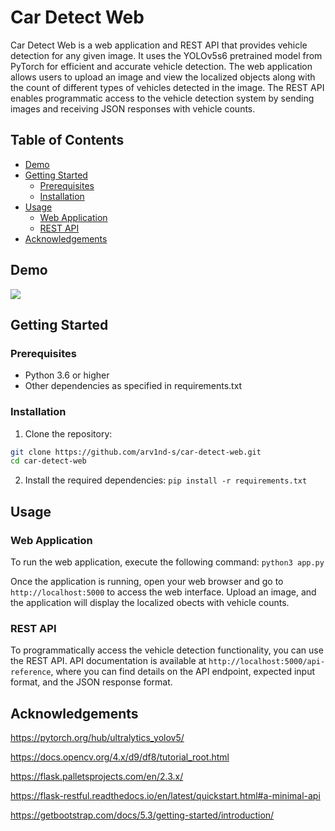 # Car Detect Web

Car Detect Web is a web application and REST API that provides vehicle detection for any given image. It uses the YOLOv5s6 pretrained model from PyTorch for efficient and accurate vehicle detection. The web application allows users to upload an image and view the localized objects along with the count of different types of vehicles detected in the image. The REST API enables programmatic access to the vehicle detection system by sending images and receiving JSON responses with vehicle counts.

## Table of Contents
- [Demo](#demo)
- [Getting Started](#getting-started)
    - [Prerequisites](#prerequisites)
    - [Installation](#installation)
- [Usage](#usage)
    - [Web Application](#web-application)
    - [REST API](#rest-api)
- [Acknowledgements](#acknowledgements)

## Demo
![](https://github.com/arv1nd-s/car-detect-web/blob/web-app/docs/webapp-demo.png)

## Getting Started

### Prerequisites

* Python 3.6 or higher
* Other dependencies as specified in requirements.txt

### Installation

1. Clone the repository:

```bash
git clone https://github.com/arv1nd-s/car-detect-web.git
cd car-detect-web
```
2. Install the required dependencies:
`pip install -r requirements.txt`

## Usage

### Web Application
To run the web application, execute the following command:
`python3 app.py`

Once the application is running, open your web browser and go to `http://localhost:5000` to access the web interface. Upload an image, and the application will display the localized obects with vehicle counts.

### REST API
To programmatically access the vehicle detection functionality, you can use the REST API. API documentation is available at `http://localhost:5000/api-reference`, where you can find details on the API endpoint, expected input format, and the JSON response format.

## Acknowledgements
https://pytorch.org/hub/ultralytics_yolov5/

https://docs.opencv.org/4.x/d9/df8/tutorial_root.html

https://flask.palletsprojects.com/en/2.3.x/

https://flask-restful.readthedocs.io/en/latest/quickstart.html#a-minimal-api

https://getbootstrap.com/docs/5.3/getting-started/introduction/
